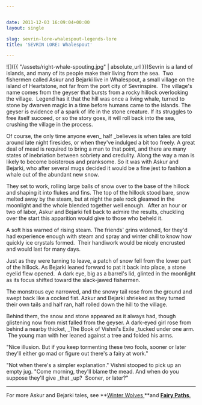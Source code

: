 ```yaml
---


date: 2011-12-03 16:09:04+00:00
layout: single

slug: sevrin-lore-whalespout-legends-lore
title: 'SEVRIN LORE: Whalespout'

---
```


![]({{ "/assets/right-whale-spouting.jpg" | absolute_url }})Sevrin is a land of islands, and many of its people make their living from the sea.  Two fishermen called Askur and Bejarki live in Whalespout, a small village on the island of Heartstone, not far from the port city of Sevrinspire.  The village's name comes from the geyser that bursts from a rocky hillock overlooking the village.  Legend has it that the hill was once a living whale, turned to stone by dwarven magic in a time before humans came to the islands. The geyser is evidence of a spark of life in the stone creature. If its struggles to free itself succeed, or so the story goes, it will roll back into the sea, crushing the village in the process.

Of course, the only time anyone even_ half _believes is when tales are told around late night firesides, or when they've indulged a bit too freely. A great deal of mead is required to bring a man to that point, and there are many states of inebriation between sobriety and credulity. Along the way a man is likely to become boisterous and pranksome. So it was with Askur and Bejarki, who after several mugs decided it would be a fine jest to fashion a whale out of the abundant new snow.

They set to work, rolling large balls of snow over to the base of the hillock and shaping it into flukes and fins. The top of the hillock stood bare, snow melted away by the steam, but at night the pale rock gleamed in the moonlight and the whole blended together well enough.  After an hour or two of labor, Askur and Bejarki fell back to admire the results, chuckling over the start this apparition would give to those who beheld it.

A soft hiss warned of rising steam. The friends' grins widened, for they'd had experience enough with steam and spray and winter chill to know how quickly ice crystals formed.  Their handiwork would be nicely encrusted and would last for many days.

Just as they were turning to leave, a patch of snow fell from the lower part of the hillock. As Bejarki leaned forward to pat it back into place, a stone eyelid flew opened.  A dark eye, big as a barrel's lid, glinted in the moonlight as its focus shifted toward the slack-jawed fishermen.

The monstrous eye narrowed, and the snowy tail rose from the ground and swept back like a cocked fist. Azkur and Bejarki shrieked as they turned their own tails and half ran, half rolled down the hill to the village.

Behind them, the snow and stone appeared as it always had, though glistening now from mist falled from the geyser. A dark-eyed girl rose from behind a nearby thicket, _The Book of Vishni's Exile _tucked under one arm.  The young man with her leaned against a tree and folded his arms.

"Nice illusion. But if you keep tormenting these two fools, sooner or later they'll either go mad or figure out there's a fairy at work."

"Not when there's a simpler explanation." Vishni stooped to pick up an empty jug. "Come morning, they'll blame the mead. And when do you suppose they'll give _that _up?  Sooner, or later?"


******


For more Askur and Bejarki tales, see **[Winter Wolves ](http://www.elainecunningham.com/2011/11/17/sevrin-lore-winter-wolves-lore-legends/)**and [**Fairy Paths**.](http://www.elainecunningham.com/2011/11/20/sevrin-lore-fairy-paths-lore-legends/)
